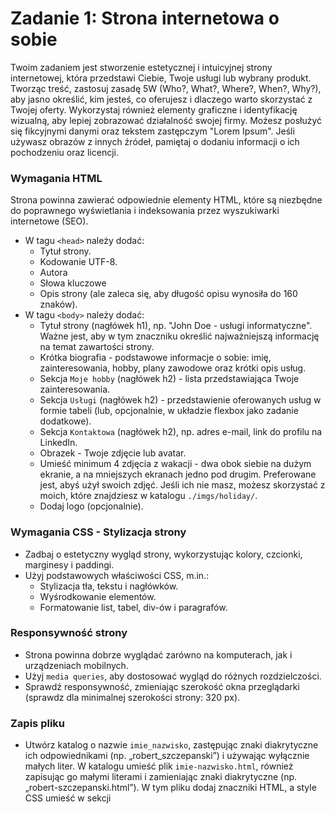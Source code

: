 # Zadanie 1: Strona internetowa o sobie

Twoim zadaniem jest stworzenie estetycznej i intuicyjnej strony internetowej, która przedstawi Ciebie, Twoje usługi lub wybrany produkt. Tworząc treść, zastosuj zasadę 5W (Who?, What?, Where?, When?, Why?), aby jasno określić, kim jesteś, co oferujesz i dlaczego warto skorzystać z Twojej oferty. Wykorzystaj również elementy graficzne i identyfikację wizualną, aby lepiej zobrazować działalność swojej firmy. Możesz posłużyć się fikcyjnymi danymi oraz tekstem zastępczym "Lorem Ipsum". Jeśli używasz obrazów z innych źródeł, pamiętaj o dodaniu informacji o ich pochodzeniu oraz licencji.

### Wymagania HTML

Strona powinna zawierać odpowiednie elementy HTML, które są niezbędne do poprawnego wyświetlania i indeksowania przez wyszukiwarki internetowe (SEO).

- W tagu ```<head>``` należy dodać: 
  - Tytuł strony. 
  - Kodowanie UTF-8. 
  - Autora 
  - Słowa kluczowe
  - Opis strony (ale zaleca się, aby długość opisu wynosiła do 160 znaków). 
- W tagu ```<body>``` należy dodać:
  - Tytuł strony (nagłówek h1), np. "John Doe - usługi informatyczne". Ważne jest, aby w tym znaczniku określić najważniejszą informację na temat zawartości strony.
  - Krótka biografia - podstawowe informacje o sobie: imię, zainteresowania, hobby, plany zawodowe oraz krótki opis usług.
  - Sekcja ```Moje hobby``` (nagłówek h2) - lista przedstawiająca Twoje zainteresowania.
  - Sekcja ```Usługi``` (nagłówek h2) - przedstawienie oferowanych usług w formie tabeli (lub, opcjonalnie, w układzie flexbox jako zadanie dodatkowe).
  - Sekcja ```Kontaktowa``` (nagłówek h2), np. adres e-mail, link do profilu na LinkedIn.
  - Obrazek - Twoje zdjęcie lub avatar.
  - Umieść minimum 4 zdjęcia z wakacji - dwa obok siebie na dużym ekranie, a na mniejszych ekranach jedno pod drugim. Preferowane jest, abyś użył swoich zdjęć. Jeśli ich nie masz, możesz skorzystać z moich, które znajdziesz w katalogu ```./imgs/holiday/```.
  - Dodaj logo (opcjonalnie).

### Wymagania CSS - Stylizacja strony

- Zadbaj o estetyczny wygląd strony, wykorzystując kolory, czcionki, marginesy i paddingi.
- Użyj podstawowych właściwości CSS, m.in.:
  - Stylizacja tła, tekstu i nagłówków.
  - Wyśrodkowanie elementów.
  - Formatowanie list, tabel, div-ów i paragrafów.

### Responsywność strony

- Strona powinna dobrze wyglądać zarówno na komputerach, jak i urządzeniach mobilnych.
- Użyj ```media queries```, aby dostosować wygląd do różnych rozdzielczości.
- Sprawdź responsywność, zmieniając szerokość okna przeglądarki (sprawdz dla minimalnej szerokości strony: 320 px).

### Zapis pliku

- Utwórz katalog o nazwie ```imie_nazwisko```, zastępując znaki diakrytyczne ich odpowiednikami (np. „robert_szczepanski”) i używając wyłącznie małych liter. W katalogu umieść plik ```imie-nazwisko.html```, również zapisując go małymi literami i zamieniając znaki diakrytyczne (np. „robert-szczepanski.html”). W tym pliku dodaj znaczniki HTML, a style CSS umieść w sekcji <style>. Przykład można znaleźć w pliku: [john-doe.html](https://github.com/cmsrs/school/blob/main/html_and_css/john_doe/john-doe.html).
- W tym katalogu utwórz folder imgs, w którym umieścisz zdjęcia potrzebne na stronę.
- Zapisz plik na pendrive lub przechowaj w chmurze (np. Google Drive), aby móc go wykorzystać w kolejnym zadaniu.

Dobrze zaplanowane adresy URL mają kluczowe znaczenie dla wyszukiwarek internetowych i wpływają na pozycjonowanie strony.

# Zdanie 2: Sztuka publikowania w sieci

Publikowanie treści w internecie wymaga nie tylko dbałości o estetykę i funkcjonalność strony, ale także przestrzegania zasad prawnych i stosowania skutecznych metod angażowania użytkowników. Wybierz jedno z poniższych zadań do wykonania. Możesz skorzystać z fikcyjnych danych oraz tekstu zastępczego, takiego jak "Lorem Ipsum".

- Umieść odwołanie do polityki prywatności w widocznym miejscu na stronie. Możesz wyróżnić je np. poprzez umieszczenie linku na czerwonym tle, kierującego do pliku: ```imie_nazwisko/polityka-prywatnosci.html``` oraz utwórz stronę zawierającą regulamin – zapisz ją jako plik: ```imie_nazwisko/regulamin.html```. Następnie dodaj link do tej strony na stronie głównej, aby użytkownicy mogli łatwo do niej dotrzeć.

- Stwórz wersję strony w innym języku, np. angielskim, aby dotrzeć do szerszej grupy odbiorców. Skuteczna komunikacja wymaga nie tylko tłumaczenia treści, ale także dostosowania jej do kultury i oczekiwań użytkowników. Dodaj przełącznik językowy na stronie głównej, umożliwiający użytkownikom zmianę wersji językowej. Link do strony w innym języku powinien mieć format: 
```imie_nazwisko/imie-nazwisko-lang.html```, np.: ```john-doe.html/john-doe-en.html```.

przykład:

Na stronie john-doe.html dodajemy:

```
<div class="language-switcher">
  <a href="john-doe.html" class="lang-link pl active">Polski</a> | 
  <a href="john-doe-en.html" class="lang-link en">English</a>
</div>
```

Na stronie john-doe-en.html:

```
<div class="language-switcher">
  <a href="john-doe.html" class="lang-link pl">Polski</a> | 
  <a href="john-doe-en.html" class="lang-link en active">English</a>
</div>
```

Na obu stronach dodajemy następujace style:

```
.language-switcher {
    text-align: right;
    margin: 10px;
    font-size: 14px;
}

.lang-link {
    text-decoration: none;
    padding: 5px 10px;
    border-radius: 5px;
}

.lang-link.pl {
    background-color: #f0f0f0;
    color: #333;
}

.lang-link.en {
    background-color: #f0f0f0;
    color: #333;
}

/* Podkreślenie aktywnego języka */
.lang-link.active {
    font-weight: bold;
    background-color: #007bff;
    color: white;
}
```


- Utwórz prostą stronę internetową, która skutecznie zachęci użytkowników do skorzystania z Twoich usług. Wykorzystaj tzw. lead, czyli chwytliwe i angażujące wezwanie do działania, które ma na celu przyciągnięcie uwagi potencjalnych klientów i skłonienie ich do podjęcia konkretnej akcji – np. zapisania się na newsletter, skontaktowania się z Tobą lub skorzystania z oferty. Przykładowy lead znajdziesz na stronie: [lead.html](https://github.com/cmsrs/school/blob/main/html_and_css/lead/lead.html). Pamiętaj, że skuteczny lead powinien być krótki, treściwy i dobrze dopasowany do grupy docelowej. Może zawierać elementy perswazji, takie jak korzyści wynikające z oferty, ograniczona dostępność usługi („Tylko dziś!"), czy bezpośrednie wezwanie do działania („Zarezerwuj teraz!”). Utwórz lead z trafnym obrazkiem, który będzie nawiązywał do Twojej działalności i przyciągał uwagę użytkowników. Grafika powinna wspierać przekaz, wzbudzać zainteresowanie i zachęcać do skorzystania z oferty. Lead powinien zawierać link do strony docelowej (utworzonej w zadaniu 1), na którą użytkownik zostanie przekierowany.

- Stwórz krótki film związany z Twoją działalnością lub pasją i opublikuj go w internecie, np. na YouTube. Opcjonalnie możesz umieścić link do filmu na swojej stronie. Pamiętaj, że publikowanie treści w sieci to nie tylko forma promocji, ale także sztuka przyciągania uwagi. Aby Twój film był bardziej angażujący: zadbaj o jakość nagrania, stwórz atrakcyjną miniaturę, dodaj ciekawy opis i tytuł.

### dodatkowe zadania

- Zabezpiecz adres e-mail przed spamem za pomocą JavaScript. Dzięki temu boty skanujące stronę nie odczytają bezpośrednio adresu e-mail z kodu HTML. Możesz zastosować prostą technikę ukrycia adresu e-mail w kodzie, np.:

```
document.addEventListener("DOMContentLoaded", function () {
    let user = "kontakt";
    let domain = "example.com";
    let emailElement = document.getElementById("email");
    emailElement.innerHTML = `<a href="mailto:${user}@${domain}">${user}@${domain}</a>`;
});
```

- Napisz prosty skrypt w JavaScript, który doda do Twojej strony efekt wizualny, np. spadające płatki śniegu. Płatki powinny delikatnie opadać z góry strony, tworząc efekt zimowego klimatu. Możesz użyć CSS do stylizacji płatków oraz JavaScript do animacji ich ruchu. Wykorzystaj funkcję setInterval() lub requestAnimationFrame(), aby uzyskać płynny efekt.


# Zadanie 3: Edycja obrazków w programie graficznym

Aby Twoja strona wyglądała profesjonalnie i wczytywała się szybciej, warto odpowiednio przygotować grafiki - np. zdjęcie profilowe i zdjęcia z wakacji - korzystając z programu graficznego GIMP.

### Wymagania dotyczące obrazków:

- ```Kadrowanie``` – Użyj narzędzia kadrowania (Shift + C). Po zaznaczeniu obszaru kadrowania kliknij dwukrotnie w jego wnętrze lub naciśnij Enter. Po przycięciu obraz powinien mieć szerokość ```od 250 px do 270 px```. Zapisz wynik jako kadr.png.
- ```Skalowanie obrazu``` – Zmień rozmiar obrazu tak, aby jego szerokość wynosiła ```od 250 px do 270 px```, zachowując proporcje (Obraz → Skaluj obraz). Zapisz wynik jako skalowanie.png.

### Wstawianie obrazków na stronę

Po przygotowaniu grafik umieść je na stronie, korzystając z elementu ```<img>```
W zadaniu użyj ten sam plik graficzny.
Przykładowy kod HTML:

```
      <img src="kadr.png" >
      <img src="skalowanie.png" >
```

Efekt końcowy powinien wyglądać następująco:

<img src="./wynik.png" />
